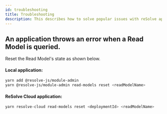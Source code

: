 ```yaml
---
id: troubleshooting
title: Troubleshooting
description: This describes how to solve popular issues with reSolve applications.
---
```


## An application throws an error when a Read Model is queried.

Reset the Read Model's state as shown below.

#### Local application:

```bash
yarn add @resolve-js/module-admin
yarn @resolve-js/module-admin read-models reset <readModelName>
```

#### ReSolve Cloud application:

```bash
yarn resolve-cloud read-models reset <deploymentId> <readModelName>
```
